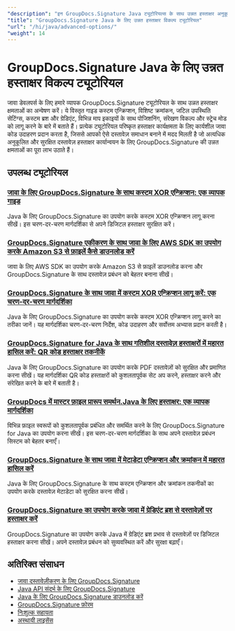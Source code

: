 ```yaml
---
"description": "इन GroupDocs.Signature Java ट्यूटोरियल्स के साथ उन्नत हस्ताक्षर अनुकूलन, एन्क्रिप्शन, क्रमांकन और विशेष हस्ताक्षर सुविधाएँ सीखें।"
"title": "GroupDocs.Signature Java के लिए उन्नत हस्ताक्षर विकल्प ट्यूटोरियल"
"url": "/hi/java/advanced-options/"
"weight": 14
---
```


# GroupDocs.Signature Java के लिए उन्नत हस्ताक्षर विकल्प ट्यूटोरियल

जावा डेवलपर्स के लिए हमारे व्यापक GroupDocs.Signature ट्यूटोरियल के साथ उन्नत हस्ताक्षर क्षमताओं का अन्वेषण करें। ये विस्तृत गाइड कस्टम एन्क्रिप्शन, विशिष्ट क्रमांकन, जटिल उपस्थिति सेटिंग्स, कस्टम ब्रश और ग्रेडिएंट, विभिन्न माप इकाइयों के साथ पोजिशनिंग, संरेखण विकल्प और स्ट्रेच मोड को लागू करने के बारे में बताते हैं। प्रत्येक ट्यूटोरियल परिष्कृत हस्ताक्षर कार्यक्षमता के लिए कार्यशील जावा कोड उदाहरण प्रदान करता है, जिससे आपको ऐसे दस्तावेज़ समाधान बनाने में मदद मिलती है जो अत्यधिक अनुकूलित और सुरक्षित दस्तावेज़ हस्ताक्षर कार्यान्वयन के लिए GroupDocs.Signature की उन्नत क्षमताओं का पूरा लाभ उठाते हैं।

## उपलब्ध ट्यूटोरियल

### [जावा के लिए GroupDocs.Signature के साथ कस्टम XOR एन्क्रिप्शन: एक व्यापक गाइड](./custom-xor-encryption-groupdocs-signature-java/)
Java के लिए GroupDocs.Signature का उपयोग करके कस्टम XOR एन्क्रिप्शन लागू करना सीखें। इस चरण-दर-चरण मार्गदर्शिका से अपने डिजिटल हस्ताक्षर सुरक्षित करें।

### [GroupDocs.Signature एकीकरण के साथ जावा के लिए AWS SDK का उपयोग करके Amazon S3 से फ़ाइलें कैसे डाउनलोड करें](./download-files-amazon-s3-aws-sdk-java-groupdocs-signature/)
जावा के लिए AWS SDK का उपयोग करके Amazon S3 से फ़ाइलें डाउनलोड करना और GroupDocs.Signature के साथ दस्तावेज़ प्रबंधन को बेहतर बनाना सीखें।

### [GroupDocs.Signature के साथ जावा में कस्टम XOR एन्क्रिप्शन लागू करें: एक चरण-दर-चरण मार्गदर्शिका](./implement-custom-xor-encryption-groupdocs-signature-java/)
Java के लिए GroupDocs.Signature का उपयोग करके कस्टम XOR एन्क्रिप्शन लागू करने का तरीका जानें। यह मार्गदर्शिका चरण-दर-चरण निर्देश, कोड उदाहरण और सर्वोत्तम अभ्यास प्रदान करती है।

### [GroupDocs.Signature for Java के साथ गतिशील दस्तावेज़ हस्ताक्षरों में महारत हासिल करें: QR कोड हस्ताक्षर तकनीकें](./master-groupdocs-signature-java-qr-code-signing/)
Java के लिए GroupDocs.Signature का उपयोग करके PDF दस्तावेज़ों को सुरक्षित और प्रमाणित करना सीखें। यह मार्गदर्शिका QR कोड हस्ताक्षरों को कुशलतापूर्वक सेट अप करने, हस्ताक्षर करने और संरेखित करने के बारे में बताती है।

### [GroupDocs में मास्टर फ़ाइल प्रारूप समर्थन.Java के लिए हस्ताक्षर: एक व्यापक मार्गदर्शिका](./groupdocs-signature-java-file-format-support/)
विभिन्न फ़ाइल स्वरूपों को कुशलतापूर्वक प्रबंधित और समर्थित करने के लिए GroupDocs.Signature for Java का उपयोग करना सीखें। इस चरण-दर-चरण मार्गदर्शिका के साथ अपने दस्तावेज़ प्रबंधन सिस्टम को बेहतर बनाएँ।

### [GroupDocs.Signature के साथ जावा में मेटाडेटा एन्क्रिप्शन और क्रमांकन में महारत हासिल करें](./master-metadata-encryption-serialization-java-groupdocs-signature/)
Java के लिए GroupDocs.Signature के साथ कस्टम एन्क्रिप्शन और क्रमांकन तकनीकों का उपयोग करके दस्तावेज़ मेटाडेटा को सुरक्षित करना सीखें।

### [GroupDocs.Signature का उपयोग करके जावा में ग्रेडिएंट ब्रश से दस्तावेज़ों पर हस्ताक्षर करें](./sign-document-gradient-brush-java-groupdocs/)
GroupDocs.Signature का उपयोग करके Java में ग्रेडिएंट ब्रश प्रभाव से दस्तावेज़ों पर डिजिटल हस्ताक्षर करना सीखें। अपने दस्तावेज़ प्रबंधन को सुव्यवस्थित करें और सुरक्षा बढ़ाएँ।

## अतिरिक्त संसाधन

- [जावा दस्तावेज़ीकरण के लिए GroupDocs.Signature](https://docs.groupdocs.com/signature/java/)
- [Java API संदर्भ के लिए GroupDocs.Signature](https://reference.groupdocs.com/signature/java/)
- [Java के लिए GroupDocs.Signature डाउनलोड करें](https://releases.groupdocs.com/signature/java/)
- [GroupDocs.Signature फ़ोरम](https://forum.groupdocs.com/c/signature)
- [निःशुल्क सहायता](https://forum.groupdocs.com/)
- [अस्थायी लाइसेंस](https://purchase.groupdocs.com/temporary-license/)